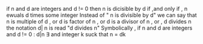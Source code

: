 if n and d are integers and d  != 0 then 
	n is dicisible by d if   ,and only if , n ewuals d times some integer 
Instead of " n is divisible by d" we can say that 
	n is multiple of d , or 
	d is factor of n , or 
	d is a divisor of n , or , 
	d divides n 
the notation d| n is read "d divides n" Symbolically , if n and d are integers and d != 0 : 
	d|n  $\exists$ and integer k suck that n  = dk 
 